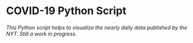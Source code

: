 # COVID-19 Python Script
###### This Python script helps to visualize the nearly daily data published by the NYT. Still a work in progress.